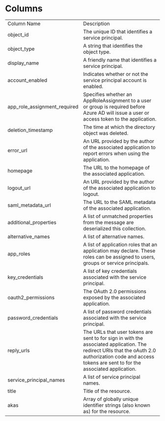 # Columns  

<table>
	<tr><td>Column Name</td><td>Description</td></tr>
	<tr><td>object_id</td><td>The unique ID that identifies a service principal.</td></tr>
	<tr><td>object_type</td><td>A string that identifies the object type.</td></tr>
	<tr><td>display_name</td><td>A friendly name that identifies a service principal.</td></tr>
	<tr><td>account_enabled</td><td>Indicates whether or not the service principal account is enabled.</td></tr>
	<tr><td>app_role_assignment_required</td><td>Specifies whether an AppRoleAssignment to a user or group is required before Azure AD will issue a user or access token to the application.</td></tr>
	<tr><td>deletion_timestamp</td><td>The time at which the directory object was deleted.</td></tr>
	<tr><td>error_url</td><td>An URL provided by the author of the associated application to report errors when using the application.</td></tr>
	<tr><td>homepage</td><td>The URL to the homepage of the associated application.</td></tr>
	<tr><td>logout_url</td><td>An URL provided by the author of the associated application to logout.</td></tr>
	<tr><td>saml_metadata_url</td><td>The URL to the SAML metadata of the associated application.</td></tr>
	<tr><td>additional_properties</td><td>A list of unmatched properties from the message are deserialized this collection.</td></tr>
	<tr><td>alternative_names</td><td>A list of alternative names.</td></tr>
	<tr><td>app_roles</td><td>A list of application roles that an application may declare. These roles can be assigned to users, groups or service principals.</td></tr>
	<tr><td>key_credentials</td><td>A list of key credentials associated with the service principal.</td></tr>
	<tr><td>oauth2_permissions</td><td>The OAuth 2.0 permissions exposed by the associated application.</td></tr>
	<tr><td>password_credentials</td><td>A list of password credentials associated with the service principal.</td></tr>
	<tr><td>reply_urls</td><td>The URLs that user tokens are sent to for sign in with the associated application. The redirect URIs that the oAuth 2.0 authorization code and access tokens are sent to for the associated application.</td></tr>
	<tr><td>service_principal_names</td><td>A list of service principal names.</td></tr>
	<tr><td>title</td><td>Title of the resource.</td></tr>
	<tr><td>akas</td><td>Array of globally unique identifier strings (also known as) for the resource.</td></tr>
</table>